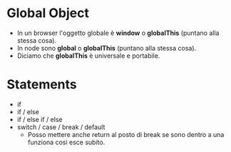 # Global Object
* In un browser l'oggetto globale è __window__ o __globalThis__ (puntano alla stessa cosa).
* In node sono __global__ o __globalThis__ (puntano alla stessa cosa).
* Diciamo che __globalThis__ è universale e portabile.

# Statements
* if
* if / else
* if / else if / else
* switch / case / break / default
  * Posso mettere anche return al posto di break se sono dentro a una funziona così esce subito.